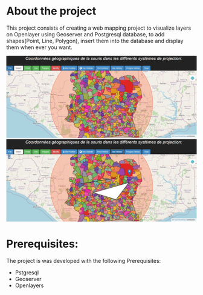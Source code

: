 # About the project

This project consists of creating a web mapping project to visualize layers on Openlayer using Geoserver and Postgresql database, to add shapes(Point, Line, Polygon), insert them into the database and display them when ever you want.


![img](https://github.com/arige160/Web-Mapping/blob/main/resources/img1.jpg)
![img](https://github.com/arige160/Web-Mapping/blob/main/resources/img2.jpg)


# Prerequisites:
The project is was developed with the following Prerequisites:
  * Pstgresql
  * Geoserver
  * Openlayers
